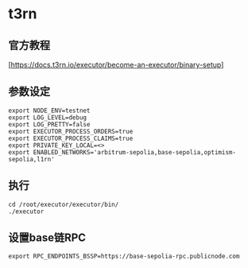 # t3rn
## 官方教程
[https://docs.t3rn.io/executor/become-an-executor/binary-setup]
## 参数设定
```
export NODE_ENV=testnet
export LOG_LEVEL=debug
export LOG_PRETTY=false
export EXECUTOR_PROCESS_ORDERS=true
export EXECUTOR_PROCESS_CLAIMS=true
export PRIVATE_KEY_LOCAL=<>
export ENABLED_NETWORKS='arbitrum-sepolia,base-sepolia,optimism-sepolia,l1rn'
```
## 执行
```
cd /root/executor/executor/bin/
./executor
```
## 设置base链RPC
```
export RPC_ENDPOINTS_BSSP=https://base-sepolia-rpc.publicnode.com
```

